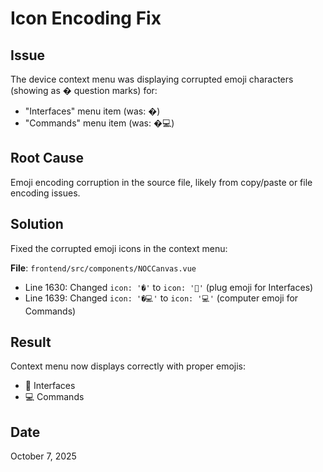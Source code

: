# Icon Encoding Fix

## Issue
The device context menu was displaying corrupted emoji characters (showing as � question marks) for:
- "Interfaces" menu item (was: �)
- "Commands" menu item (was: �💻)

## Root Cause
Emoji encoding corruption in the source file, likely from copy/paste or file encoding issues.

## Solution
Fixed the corrupted emoji icons in the context menu:

**File**: `frontend/src/components/NOCCanvas.vue`

- Line 1630: Changed `icon: '�'` to `icon: '🔌'` (plug emoji for Interfaces)
- Line 1639: Changed `icon: '�💻'` to `icon: '💻'` (computer emoji for Commands)

## Result
Context menu now displays correctly with proper emojis:
- 🔌 Interfaces
- 💻 Commands

## Date
October 7, 2025
